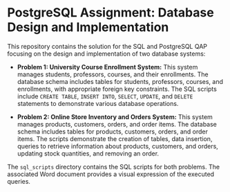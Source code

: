 # PostgreSQL Assignment: Database Design and Implementation

This repository contains the solution for the SQL and PostgreSQL QAP focusing on the design and implementation of two database systems:

*   **Problem 1: University Course Enrollment System:**  This system manages students, professors, courses, and their enrollments. The database schema includes tables for students, professors, courses, and enrollments, with appropriate foreign key constraints.  The SQL scripts include `CREATE TABLE`, `INSERT INTO`, `SELECT`, `UPDATE`, and `DELETE` statements to demonstrate various database operations.

*   **Problem 2: Online Store Inventory and Orders System:** This system manages products, customers, orders, and order items.  The database schema includes tables for products, customers, orders, and order items.  The scripts demonstrate the creation of tables, data insertion, queries to retrieve information about products, customers, and orders, updating stock quantities, and removing an order.

The `sql_scripts` directory contains the SQL scripts for both problems.  The associated Word document provides a visual expression of the executed queries.